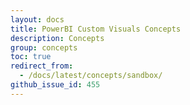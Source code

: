 ```yaml
---
layout: docs
title: PowerBI Custom Visuals Concepts
description: Concepts
group: concepts
toc: true
redirect_from:
  - /docs/latest/concepts/sandbox/
github_issue_id: 455
---
```

